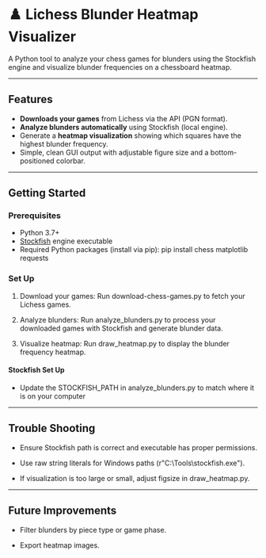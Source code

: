 # ♟️ Lichess Blunder Heatmap Visualizer

A Python tool to analyze your chess games for blunders using the Stockfish engine and visualize blunder frequencies on a chessboard heatmap.

---

## Features

- **Downloads your games** from Lichess via the API (PGN format).  
- **Analyze blunders automatically** using Stockfish (local engine).  
- Generate a **heatmap visualization** showing which squares have the highest blunder frequency.  
- Simple, clean GUI output with adjustable figure size and a bottom-positioned colorbar.  

---

## Getting Started

### Prerequisites

- Python 3.7+  
- [Stockfish](https://stockfishchess.org/download/) engine executable  
- Required Python packages (install via pip): pip install chess matplotlib requests


### Set Up
1. Download your games:
   Run download-chess-games.py to fetch your Lichess games.

2. Analyze blunders:
   Run analyze_blunders.py to process your downloaded games with Stockfish and generate blunder data.

3. Visualize heatmap:
   Run draw_heatmap.py to display the blunder frequency heatmap.

#### Stockfish Set Up
- Update the STOCKFISH_PATH in analyze_blunders.py to match where it is on your computer

---

## Trouble Shooting
- Ensure Stockfish path is correct and executable has proper permissions.

- Use raw string literals for Windows paths (r"C:\Tools\stockfish.exe").

- If visualization is too large or small, adjust figsize in draw_heatmap.py.

---

## Future Improvements
- Filter blunders by piece type or game phase.

- Export heatmap images.